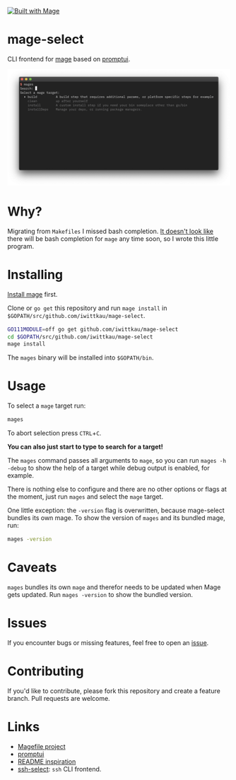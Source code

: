 
[![Built with Mage](https://magefile.org/badge.svg)](https://magefile.org)

mage-select
===

CLI frontend for [mage](https://magefile.org) based on [promptui](https://github.com/manifoldco/promptui).

![](.github/images/screenshot.png)	

# Why?	

Migrating from `Makefiles` I missed bash completion. [It doesn't look like](https://github.com/magefile/mage/issues/113#issuecomment-422638376) there will be bash completion for `mage` any time soon, so I wrote this little program.

# Installing

[Install mage](https://magefile.org) first.

Clone or `go get` this repository and run `mage install` in `$GOPATH/src/github.com/iwittkau/mage-select`.

```bash
GO111MODULE=off go get github.com/iwittkau/mage-select
cd $GOPATH/src/github.com/iwittkau/mage-select
mage install
```

The `mages` binary will be installed into `$GOPATH/bin`.

# Usage

To select a `mage` target run:

```bash
mages
``` 

To abort selection press `CTRL`+`C`.

**You can also just start to type to search for a target!**

The `mages` command passes all arguments to `mage`, so you can run `mages -h -debug` to show the help of a target while debug output is enabled, for example.

There is nothing else to configure and there are no other options or flags at the moment, just run `mages` and select the `mage` target.

One little exception: the `-version` flag is overwritten, because mage-select bundles its own mage.
To show the version of `mages` and its bundled mage, run:

```bash
mages -version
``` 

# Caveats

`mages` bundles its own `mage` and therefor needs to be updated when Mage gets updated. Run `mages -version` to show the bundled version.

# Issues

If you encounter bugs or missing features, feel free to open an [issue](https://github.com/iwittkau/mage-select/issues).

# Contributing

If you'd like to contribute, please fork this repository and create a feature branch. Pull requests are welcome.

# Links

- [Magefile project](https://magefile.org)
- [promptui](https://github.com/manifoldco/promptui)
- [README inspiration](https://github.com/jehna/readme-best-practices)
- [ssh-select](https://github.com/iwittkau/ssh-select): `ssh` CLI frontend.
